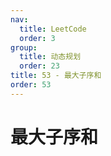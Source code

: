 ```yaml
---
nav:
  title: LeetCode
  order: 3
group:
  title: 动态规划
  order: 23
title: 53 - 最大子序和
order: 53
---
```


# 最大子序和
